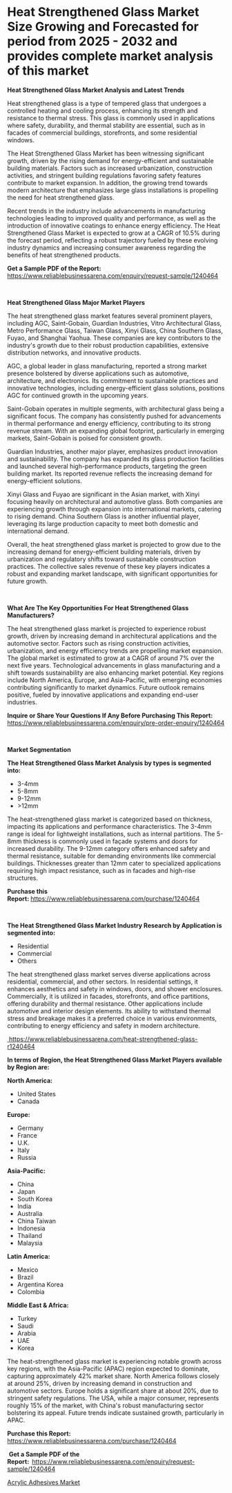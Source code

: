 <p><h1>Heat Strengthened Glass Market Size Growing and Forecasted for period from 2025 - 2032 and provides complete market analysis of this market</h1></p><p><strong>Heat Strengthened Glass Market Analysis and Latest Trends</strong></p>
<p><p>Heat strengthened glass is a type of tempered glass that undergoes a controlled heating and cooling process, enhancing its strength and resistance to thermal stress. This glass is commonly used in applications where safety, durability, and thermal stability are essential, such as in facades of commercial buildings, storefronts, and some residential windows. </p><p>The Heat Strengthened Glass Market has been witnessing significant growth, driven by the rising demand for energy-efficient and sustainable building materials. Factors such as increased urbanization, construction activities, and stringent building regulations favoring safety features contribute to market expansion. In addition, the growing trend towards modern architecture that emphasizes large glass installations is propelling the need for heat strengthened glass.</p><p>Recent trends in the industry include advancements in manufacturing technologies leading to improved quality and performance, as well as the introduction of innovative coatings to enhance energy efficiency. The Heat Strengthened Glass Market is expected to grow at a CAGR of 10.5% during the forecast period, reflecting a robust trajectory fueled by these evolving industry dynamics and increasing consumer awareness regarding the benefits of heat strengthened products.</p></p>
<p><strong>Get a Sample PDF of the Report:&nbsp;</strong> <a href="https://www.reliablebusinessarena.com/enquiry/request-sample/1240464?utm_campaign=3268&utm_medium=2&utm_source=Github&utm_content=ia&utm_term=02042025&utm_id=heat-strengthened-glass">https://www.reliablebusinessarena.com/enquiry/request-sample/1240464</a></p>
<p>&nbsp;</p>
<p><strong>Heat Strengthened Glass Major Market Players</strong></p>
<p><p>The heat strengthened glass market features several prominent players, including AGC, Saint-Gobain, Guardian Industries, Vitro Architectural Glass, Metro Performance Glass, Taiwan Glass, Xinyi Glass, China Southern Glass, Fuyao, and Shanghai Yaohua. These companies are key contributors to the industry's growth due to their robust production capabilities, extensive distribution networks, and innovative products.</p><p>AGC, a global leader in glass manufacturing, reported a strong market presence bolstered by diverse applications such as automotive, architecture, and electronics. Its commitment to sustainable practices and innovative technologies, including energy-efficient glass solutions, positions AGC for continued growth in the upcoming years.</p><p>Saint-Gobain operates in multiple segments, with architectural glass being a significant focus. The company has consistently pushed for advancements in thermal performance and energy efficiency, contributing to its strong revenue stream. With an expanding global footprint, particularly in emerging markets, Saint-Gobain is poised for consistent growth.</p><p>Guardian Industries, another major player, emphasizes product innovation and sustainability. The company has expanded its glass production facilities and launched several high-performance products, targeting the green building market. Its reported revenue reflects the increasing demand for energy-efficient solutions.</p><p>Xinyi Glass and Fuyao are significant in the Asian market, with Xinyi focusing heavily on architectural and automotive glass. Both companies are experiencing growth through expansion into international markets, catering to rising demand. China Southern Glass is another influential player, leveraging its large production capacity to meet both domestic and international demand.</p><p>Overall, the heat strengthened glass market is projected to grow due to the increasing demand for energy-efficient building materials, driven by urbanization and regulatory shifts toward sustainable construction practices. The collective sales revenue of these key players indicates a robust and expanding market landscape, with significant opportunities for future growth.</p></p>
<p>&nbsp;</p>
<p><strong>What Are The Key Opportunities For Heat Strengthened Glass Manufacturers?</strong></p>
<p><p>The heat strengthened glass market is projected to experience robust growth, driven by increasing demand in architectural applications and the automotive sector. Factors such as rising construction activities, urbanization, and energy efficiency trends are propelling market expansion. The global market is estimated to grow at a CAGR of around 7% over the next five years. Technological advancements in glass manufacturing and a shift towards sustainability are also enhancing market potential. Key regions include North America, Europe, and Asia-Pacific, with emerging economies contributing significantly to market dynamics. Future outlook remains positive, fueled by innovative applications and expanding end-user industries.</p></p>
<p><strong>Inquire or Share Your Questions If Any Before Purchasing This Report:</strong> <a href="https://www.reliablebusinessarena.com/enquiry/pre-order-enquiry/1240464?utm_campaign=3268&utm_medium=2&utm_source=Github&utm_content=ia&utm_term=02042025&utm_id=heat-strengthened-glass">https://www.reliablebusinessarena.com/enquiry/pre-order-enquiry/1240464</a></p>
<p>&nbsp;</p>
<p><strong>Market Segmentation</strong></p>
<p><strong>The Heat Strengthened Glass Market Analysis by types is segmented into:</strong></p>
<p><ul><li>3-4mm</li><li>5-8mm</li><li>9-12mm</li><li>>12mm</li></ul></p>
<p><p>The heat-strengthened glass market is categorized based on thickness, impacting its applications and performance characteristics. The 3-4mm range is ideal for lightweight installations, such as internal partitions. The 5-8mm thickness is commonly used in façade systems and doors for increased durability. The 9-12mm category offers enhanced safety and thermal resistance, suitable for demanding environments like commercial buildings. Thicknesses greater than 12mm cater to specialized applications requiring high impact resistance, such as in facades and high-rise structures.</p></p>
<p><strong>Purchase this Report:&nbsp;</strong><a href="https://www.reliablebusinessarena.com/purchase/1240464?utm_campaign=3268&utm_medium=2&utm_source=Github&utm_content=ia&utm_term=02042025&utm_id=heat-strengthened-glass">https://www.reliablebusinessarena.com/purchase/1240464</a></p>
<p>&nbsp;</p>
<p><strong>The Heat Strengthened Glass Market Industry Research by Application is segmented into:</strong></p>
<p><ul><li>Residential</li><li>Commercial</li><li>Others</li></ul></p>
<p><p>The heat strengthened glass market serves diverse applications across residential, commercial, and other sectors. In residential settings, it enhances aesthetics and safety in windows, doors, and shower enclosures. Commercially, it is utilized in facades, storefronts, and office partitions, offering durability and thermal resistance. Other applications include automotive and interior design elements. Its ability to withstand thermal stress and breakage makes it a preferred choice in various environments, contributing to energy efficiency and safety in modern architecture.</p></p>
<p><a href="https://www.reliablebusinessarena.com/heat-strengthened-glass-r1240464?utm_campaign=3268&utm_medium=2&utm_source=Github&utm_content=ia&utm_term=02042025&utm_id=heat-strengthened-glass">&nbsp;https://www.reliablebusinessarena.com/heat-strengthened-glass-r1240464</a></p>
<p><strong>In terms of Region, the Heat Strengthened Glass Market Players available by Region are:</strong></p>
<p>
    <p> <strong> North America: </strong>
        <ul>
            <li>United States</li>
            <li>Canada</li>
        </ul>
        </p> 
    <p> <strong> Europe: </strong>
        <ul>
            <li>Germany</li>
            <li>France</li>
            <li>U.K.</li>
            <li>Italy</li>
            <li>Russia</li>
        </ul>
        </p> 
    <p> <strong> Asia-Pacific: </strong>
        <ul>
            <li>China</li>
            <li>Japan</li>
            <li>South Korea</li>
            <li>India</li>
            <li>Australia</li>
            <li>China Taiwan</li>
            <li>Indonesia</li>
            <li>Thailand</li>
            <li>Malaysia</li>
        </ul>
        </p> 
    <p> <strong> Latin America: </strong>
        <ul>
            <li>Mexico</li>
            <li>Brazil</li>
            <li>Argentina Korea</li>
            <li>Colombia</li>
        </ul>
        </p> 
    <p> <strong> Middle East & Africa: </strong>
        <ul>
            <li>Turkey</li>
            <li>Saudi</li>
            <li>Arabia</li>
            <li>UAE</li>
            <li>Korea</li>
        </ul>
    </p>
    </p>
<p><p>The heat-strengthened glass market is experiencing notable growth across key regions, with the Asia-Pacific (APAC) region expected to dominate, capturing approximately 42% market share. North America follows closely at around 25%, driven by increasing demand in construction and automotive sectors. Europe holds a significant share at about 20%, due to stringent safety regulations. The USA, while a major consumer, represents roughly 15% of the market, with China's robust manufacturing sector bolstering its appeal. Future trends indicate sustained growth, particularly in APAC.</p></p>
<p><strong>Purchase this Report: </strong><a href="https://www.reliablebusinessarena.com/purchase/1240464?utm_campaign=3268&utm_medium=2&utm_source=Github&utm_content=ia&utm_term=02042025&utm_id=heat-strengthened-glass">https://www.reliablebusinessarena.com/purchase/1240464</a></p>
<p>&nbsp;<strong>Get a Sample PDF of the Report:&nbsp;&nbsp;</strong><a href="https://www.reliablebusinessarena.com/enquiry/request-sample/1240464?utm_campaign=3268&utm_medium=2&utm_source=Github&utm_content=ia&utm_term=02042025&utm_id=heat-strengthened-glass">https://www.reliablebusinessarena.com/enquiry/request-sample/1240464</a></p>
<p><strong></strong></p>
<p><p><a href="https://github.com/ijffseandy/Market-Research-Report-List-1/blob/main/acrylic-adhesives-market.md?utm_campaign=3268&utm_medium=2&utm_source=Github&utm_content=ia&utm_term=02042025&utm_id=heat-strengthened-glass">Acrylic Adhesives Market</a></p></p>